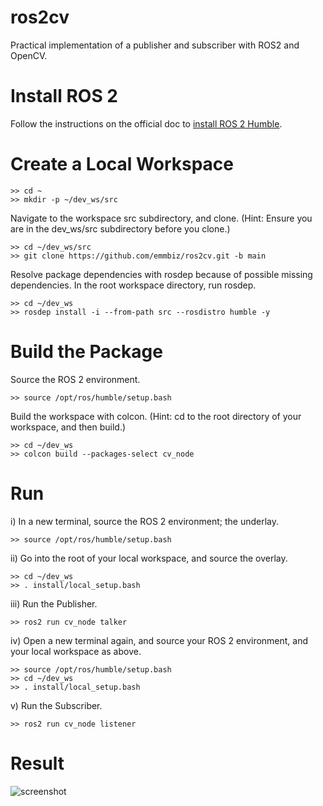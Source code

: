 # ros2cv
Practical implementation of a publisher and subscriber with ROS2 and OpenCV.


# Install ROS 2

Follow the instructions on the official doc to [install ROS 2 Humble](https://docs.ros.org/en/humble/Installation/Ubuntu-Install-Debians.html).


# Create a Local Workspace

```
>> cd ~
>> mkdir -p ~/dev_ws/src
```

Navigate to the workspace src subdirectory, and clone. (Hint: Ensure you are in the dev_ws/src subdirectory before you clone.)

```
>> cd ~/dev_ws/src
>> git clone https://github.com/emmbiz/ros2cv.git -b main
```

Resolve package dependencies with rosdep because of possible missing dependencies. In the root workspace directory, run rosdep. 

```
>> cd ~/dev_ws
>> rosdep install -i --from-path src --rosdistro humble -y
```

# Build the Package

Source the ROS 2 environment.

```
>> source /opt/ros/humble/setup.bash
```

Build the workspace with colcon. (Hint: cd to the root directory of your workspace, and then build.)

```
>> cd ~/dev_ws
>> colcon build --packages-select cv_node
```

# Run
i) In a new terminal, source the ROS 2 environment; the underlay.

```
>> source /opt/ros/humble/setup.bash
```

ii) Go into the root of your local workspace, and source the overlay.

```
>> cd ~/dev_ws
>> . install/local_setup.bash
```

iii) Run the Publisher.

```
>> ros2 run cv_node talker
```

iv) Open a new terminal again, and source your ROS 2 environment, and your local workspace as above.

```
>> source /opt/ros/humble/setup.bash
>> cd ~/dev_ws
>> . install/local_setup.bash
```


v) Run the Subscriber.

```
>> ros2 run cv_node listener
```


# Result
![screenshot](https://user-images.githubusercontent.com/87937713/184142670-4a2813a2-91e2-425d-a650-09046885b408.png)

